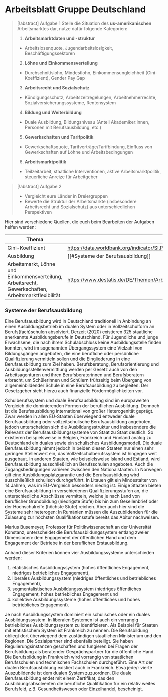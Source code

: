 # Arbeitsblatt Gruppe Deutschland

> [!abstract] Aufgabe 1
> Stelle die Situation des **us-amerikanischen** Arbeitsmarktes dar, nutze dafür folgende Kategorien:
>1. **Arbeitsmarktdaten und -struktur**
>	- Arbeitslosenquote, Jugendarbeitslosigkeit, Beschäftigungssektoren
>2. **Löhne und Einkommensverteilung**
>	- Durchschnittslohn, Mindestlohn, Einkommensungleichheit (Gini-Koeffizient), Gender Pay Gap
>3. **Arbeitsrecht und Sozialschutz**
>	- Kündigungsschutz, Arbeitszeitregelungen, Arbeitnehmerrechte, Sozialversicherungssysteme, Rentensystem
>4. **Bildung und Weiterbildung**
>	- Duale Ausbildung, Bildungsniveau (Anteil Akademiker:innen, Personen mit Berufsausbildung, etc.)
>5. **Gewerkschaften und Tarifpolitik**
>	- Gewerkschaftsquote, Tarifverträge/Tarifbindung, Einfluss von Gewerkschaften auf Löhne und Arbeitsbedingungen
>6. **Arbeitsmarktpolitik**
>	- Teilzeitarbeit, staatliche Interventionen, aktive Arbeitsmarktpolitik, steuerliche Anreize für Arbeitgeber

> [!abstract] Aufgabe 2
> - Vergleicht eure Länder in Dreiergruppen
> - Bewerte die Struktur der Arbeitsmärkte (insbesondere Arbeitsrecht und Sozialschutz) aus unterschiedlichen Perspektiven





Hier sind verschiedene Quellen, die euch beim Bearbeiten der Aufgaben helfen werden:

| Thema                                                                                                | Quelle                                                                               |
| ---------------------------------------------------------------------------------------------------- | ------------------------------------------------------------------------------------ |
| Gini-Koeffizient                                                                                     | https://data.worldbank.org/indicator/SI.POV.GINI                                     |
| Ausbildung                                                                                           | [[#Systeme der Berufsausbildung]]                                                    |
| Arbeitsmarkt, Löhne und Einkommensverteilung, Arbeitsrecht, Gewerkschaften, Arbeitsmarktflexibilität | https://www.destatis.de/DE/Themen/Arbeit/Arbeitsmarkt/Erwerbstaetigkeit/_inhalt.html |


### Systeme der Berufsausbildung

Eine Berufsausbildung wird in Deutschland traditionell in Anbindung an einen Ausbildungsbetrieb im dualen System oder in Vollzeitschulform an Berufs(fach)schulen absolviert. Derzeit (2020) existieren 325 staatliche anerkannte Ausbildungsberufe in Deutschland. Für Jugendliche und junge Erwachsene, die nach ihrem Schulabschluss keine Ausbildungsstelle finden konnten, wird im sogenannten Übergangssystem eine Vielzahl von Bildungsgängen angeboten, die eine berufliche oder persönliche Qualifizierung vermitteln sollen und die Eingliederung in eine Berufsausbildung zum Ziel haben. Berufsberatung, Berufsorientierung und Ausbildungsstellenvermittlung werden per Gesetz auch von den Arbeitsagenturen und ihren Berufsberaterinnen und Berufsberatern erbracht, um Schülerinnen und Schülern frühzeitig beim Übergang von allgemeinbildender Schule in eine Berufsausbildung zu begleiten. Der Gesetzgeber sieht hierzu auch finanzielle Fördermöglichkeiten vor.

Schulberufssystem und duale Berufsausbildung sind im europaweiten Vergleich die dominierenden Formen der beruflichen Ausbildung. Dennoch ist die Berufsausbildung international von großer Heterogenität geprägt. Zwar werden in allen EU-Staaten überwiegend entweder duale Berufsausbildung oder vollzeitschulische Berufsausbildung angeboten, jedoch unterscheiden sich die Ausbildungsstruktur und insbesondere die Relevanz der Berufsausbildungssysteme von Staat zu Staat deutlich. So existieren beispielsweise in Belgien, Frankreich und Finnland analog zu Deutschland ein duales sowie ein schulisches Ausbildungsmodell. Die duale Berufsausbildung nimmt jedoch in beiden diesen Staaten nur einen sehr geringen Stellenwert ein, das Vollzeitschulberufssystem ist hingegen weit ausgebaut. In anderen Staaten, wie beispielsweise Island und Estland, wird Berufsausbildung ausschließlich an Berufsschulen angeboten. Auch die Zugangsbedingungen variieren zwischen den Nationalstaaten. In Norwegen gilt eine Ausbildungsplatzgarantie und die Berufsausbildung wird ausschließlich schulisch durchgeführt. In Litauen gilt ein Mindestalter von 14 Jahren, was im EU-Vergleich besonders niedrig ist. Einige Staaten bieten eine Berufsausbildung in verschiedenen Qualifizierungsstufen an, die unterschiedliche Abschlüsse vermitteln, welche je nach Land von beruflicher Grundbildung (niedrigste Stufe) bis hin zum Gesellenbrief oder der Hochschulreife (höchste Stufe) reichen. Aber auch hier sind die Systeme sehr heterogen: In Rumänien müssen die Auszubildenden für die Zulassung zur höchsten Qualifikationsstufe bereits das Abitur nachweisen.

Marius Busemeyer, Professor für Politikwissenschaft an der Universität Konstanz, unterscheidet die Berufsausbildungssystem entlang zweier Dimensionen: dem Engagement der öffentlichen Hand und dem Engagement der Betriebe in der beruflichen Erstausbildung.

Anhand dieser Kriterien können vier Ausbildungssysteme unterschieden werden:
1. etatistisches Ausbildungssystem (hohes öffentliches Engagement, niedriges betriebliches Engagement),
2. liberales Ausbildungssystem (niedriges öffentliches und betriebliches Engagement),
3. segmentalistisches Ausbildungssystem (niedriges öffentliches Engagement, hohes betriebliches Engagement und
4. kollektive Ausbildungssysteme (hohes öffentliches und hohes betriebliches Engagement).

Je nach Ausbildungssystem dominiert ein schulisches oder ein duales Ausbildungssystem. In liberalen Systemen ist auch ein vorrangig betriebliches Ausbildungssystem zu identifizieren. Als Beispiel für Staaten mit etatistischem System ist Frankreich zu nennen. Die Berufsbildung obliegt dort überwiegend dem zuständigen staatlichen Ministerium und den Regionen. Die Sozialpartner sind ebenfalls beteiligt. Sie haben Regulierungsinstanzen geschaffen und fungieren bei Fragen der Berufsbildung als beratender Gesprächspartner für die öffentliche Hand. Die Berufsbildung in Frankreich wird vorrangig von staatlichen Berufsschulen und technischen Fachschulen durchgeführt. Eine Art der dualen Berufsausbildung existiert auch in Frankreich. Etwa jede/r vierte Auszubildende ist dem dualen System zuzuordnen. Die duale Berufsausbildung endet mit einem Zertifikat, das den Ausbildungsabsolventen die berufliche Qualifikation für ein relativ weites Berufsfeld, z.B. Gesundheitswesen oder Einzelhandel, bescheinigt.